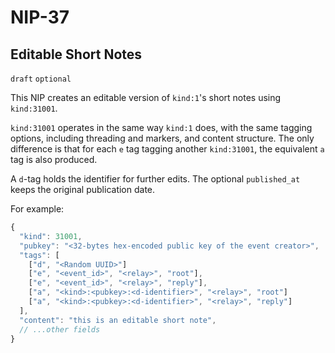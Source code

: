 
NIP-37
======

Editable Short Notes
--------------------

`draft` `optional`

This NIP creates an editable version of `kind:1`'s short notes using `kind:31001`. 

`kind:31001` operates in the same way `kind:1` does, with the same tagging options, including threading and markers, and content structure. The only difference is that for each `e` tag tagging another `kind:31001`, the equivalent `a` tag is also produced. 

A `d`-tag holds the identifier for further edits. The optional `published_at` keeps the original publication date. 

For example:

```js
{
  "kind": 31001,
  "pubkey": "<32-bytes hex-encoded public key of the event creator>",
  "tags": [
    ["d", "<Random UUID>"]
    ["e", "<event_id>", "<relay>", "root"],
    ["e", "<event_id>", "<relay>", "reply"],
    ["a", "<kind>:<pubkey>:<d-identifier>", "<relay>", "root"]
    ["a", "<kind>:<pubkey>:<d-identifier>", "<relay>", "reply"]
  ],
  "content": "this is an editable short note",
  // ...other fields
}
```
